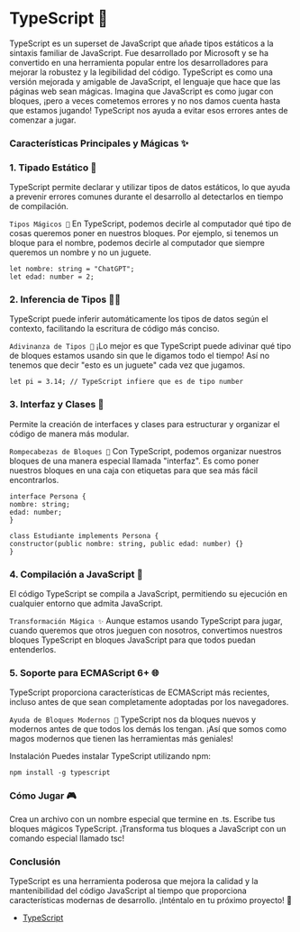# TypeScript 🚀

TypeScript es un superset de JavaScript que añade tipos estáticos a la sintaxis familiar de JavaScript. Fue desarrollado por Microsoft y se ha convertido en una herramienta popular entre los desarrolladores para mejorar la robustez y la legibilidad del código.
TypeScript es como una versión mejorada y amigable de JavaScript, el lenguaje que hace que las páginas web sean mágicas. Imagina que JavaScript es como jugar con bloques, ¡pero a veces cometemos errores y no nos damos cuenta hasta que estamos jugando! TypeScript nos ayuda a evitar esos errores antes de comenzar a jugar.

### Características Principales y  Mágicas ✨
### 1. Tipado Estático 📝
TypeScript permite declarar y utilizar tipos de datos estáticos, lo que ayuda a prevenir errores comunes durante el desarrollo al detectarlos en tiempo de compilación.

`Tipos Mágicos 🎩`
En TypeScript, podemos decirle al computador qué tipo de cosas queremos poner en nuestros bloques. Por ejemplo, si tenemos un bloque para el nombre, podemos decirle al computador que siempre queremos un nombre y no un juguete.

    let nombre: string = "ChatGPT";
    let edad: number = 2;

### 2. Inferencia de Tipos 🕵️‍♂️
TypeScript puede inferir automáticamente los tipos de datos según el contexto, facilitando la escritura de código más conciso.

`Adivinanza de Tipos 🤔`
¡Lo mejor es que TypeScript puede adivinar qué tipo de bloques estamos usando sin que le digamos todo el tiempo! Así no tenemos que decir "esto es un juguete" cada vez que jugamos.

    let pi = 3.14; // TypeScript infiere que es de tipo number

### 3. Interfaz y Clases 🧩
Permite la creación de interfaces y clases para estructurar y organizar el código de manera más modular.

`Rompecabezas de Bloques 🧩`
Con TypeScript, podemos organizar nuestros bloques de una manera especial llamada "interfaz". Es como poner nuestros bloques en una caja con etiquetas para que sea más fácil encontrarlos.

    interface Persona {
    nombre: string;
    edad: number;
    }

    class Estudiante implements Persona {
    constructor(public nombre: string, public edad: number) {}
    }

### 4. Compilación a JavaScript 🔄
El código TypeScript se compila a JavaScript, permitiendo su ejecución en cualquier entorno que admita JavaScript.

`Transformación Mágica ✨`
Aunque estamos usando TypeScript para jugar, cuando queremos que otros jueguen con nosotros, convertimos nuestros bloques TypeScript en bloques JavaScript para que todos puedan entenderlos.

### 5. Soporte para ECMAScript 6+ 🌐
TypeScript proporciona características de ECMAScript más recientes, incluso antes de que sean completamente adoptadas por los navegadores.

`Ayuda de Bloques Modernos 🚀`
TypeScript nos da bloques nuevos y modernos antes de que todos los demás los tengan. ¡Así que somos como magos modernos que tienen las herramientas más geniales!

Instalación
Puedes instalar TypeScript utilizando npm:

    npm install -g typescript

### Cómo Jugar 🎮
Crea un archivo con un nombre especial que termine en .ts.
Escribe tus bloques mágicos TypeScript.
¡Transforma tus bloques a JavaScript con un comando especial llamado tsc!

### Conclusión
TypeScript es una herramienta poderosa que mejora la calidad y la mantenibilidad del código JavaScript al tiempo que proporciona características modernas de desarrollo. ¡Inténtalo en tu próximo proyecto! 🚀

- [TypeScript](https://www.typescriptlang.org/docs/handbook/react.html)